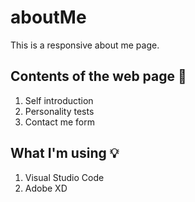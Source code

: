 # aboutMe 

This is a responsive about me page.

## Contents of the web page :smiling_face_with_three_hearts:
1. Self introduction
2. Personality tests
3. Contact me form

## What I'm using :bulb:
1. Visual Studio Code
2. Adobe XD



